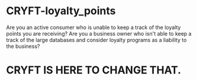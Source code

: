 # CRYFT-loyalty_points
Are you an active consumer who is unable to keep a track of the loyalty points you are receiving?
Are you a business owner who isn't able to keep a track of the large databases and consider loyalty programs as a liability to the business? 
# CRYFT IS HERE TO CHANGE THAT.
##
